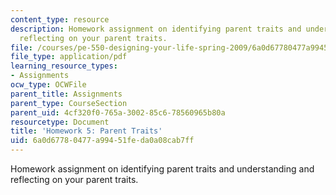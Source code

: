 ```yaml
---
content_type: resource
description: Homework assignment on identifying parent traits and understanding and
  reflecting on your parent traits.
file: /courses/pe-550-designing-your-life-spring-2009/6a0d67780477a99451feda0a08cab7ff_MITPE_550iap09_s09_assn05.pdf
file_type: application/pdf
learning_resource_types:
- Assignments
ocw_type: OCWFile
parent_title: Assignments
parent_type: CourseSection
parent_uid: 4cf320f0-765a-3002-85c6-78560965b80a
resourcetype: Document
title: 'Homework 5: Parent Traits'
uid: 6a0d6778-0477-a994-51fe-da0a08cab7ff
---
```

Homework assignment on identifying parent traits and understanding and reflecting on your parent traits.